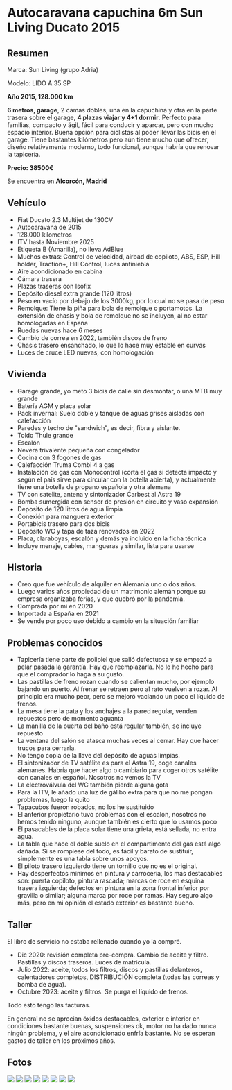 # Autocaravana capuchina 6m Sun Living Ducato 2015

## Resumen
Marca: Sun Living (grupo Adria)

Modelo: LIDO A 35 SP

**Año 2015, 128.000 km**

**6 metros, garage**, 2 camas dobles, una en la capuchina y otra en la parte trasera sobre el garage, **4 plazas viajar y 4+1 dormir**. Perfecto para familias, compacto y ágil, fácil para conducir y aparcar, pero con mucho espacio interior. Buena opción para ciclistas al poder llevar las bicis en el garage. 
Tiene bastantes kilómetros pero aún tiene mucho que ofrecer, diseño relativamente moderno, todo funcional, aunque habría que renovar la tapicería.   

**Precio: 38500€**

Se encuentra en **Alcorcón, Madrid**

## Vehículo
- Fiat Ducato 2.3 Multijet de 130CV
- Autocaravana de 2015
- 128.000 kilometros
- ITV hasta Noviembre 2025
- Etiqueta B (Amarilla), no lleva AdBlue
- Muchos extras: Control de velocidad, airbad de copiloto, ABS, ESP, Hill holder, Traction+, Hill Control, luces antiniebla
- Aire acondicionado en cabina
- Cámara trasera
- Plazas traseras con Isofix
- Depósito diesel extra grande (120 litros)
- Peso en vacío por debajo de los 3000kg, por lo cual no se pasa de peso
- Remolque: Tiene la piña para bola de remolque o portamotos. La extensión de chasis y bola de remolque no se incluyen, al no estar homologadas en España
- Ruedas nuevas hace 6 meses
- Cambio de correa en 2022, también discos de freno
- Chasis trasero ensanchado, lo que lo hace muy estable en curvas
- Luces de cruce LED nuevas, con homologación

## Vivienda
- Garage grande, yo meto 3 bicis de calle sin desmontar, o una MTB muy grande
- Batería AGM y placa solar
- Pack invernal: Suelo doble y tanque de aguas grises aisladas con calefacción 
- Paredes y techo de "sandwich", es decir, fibra y aislante. 
- Toldo Thule grande
- Escalón
- Nevera trivalente pequeña con congelador
- Cocina con 3 fogones de gas
- Calefacción Truma Combi 4 a gas
- Instalación de gas con Monocontrol (corta el gas si detecta impacto y según el país sirve para circular con la botella abierta), y actualmente tiene una botella de propano española y otra alemana
- TV con satelite, antena y sintonizador Carbest al Astra 19
- Bomba sumergida con sensor de presión en circuito y vaso expansión
- Deposito de 120 litros de agua limpia
- Conexión para manguera exterior
- Portabicis trasero para dos bicis
- Depósito WC y tapa de taza renovados en 2022
- Placa, claraboyas, escalón y demás ya incluido en la ficha técnica
- Incluye menaje, cables, mangueras y similar, lista para usarse

## Historia
- Creo que fue vehículo de alquiler en Alemania uno o dos años. 
- Luego varios años propiedad de un matrimonio alemán porque su empresa organizaba ferias, y que quebró por la pandemia.
- Comprada por mi en 2020
- Importada a España en 2021
- Se vende por poco uso debido a cambio en la situación familiar 


## Problemas conocidos
- Tapicería tiene parte de polipiel que salió defectuosa y se empezó a pelar pasada la garantía. Hay que reemplazarla. No lo he hecho para que el comprador lo haga a su gusto.
- Las pastillas de freno rozan cuando se calientan mucho, por ejemplo bajando un puerto. Al frenar se retraen pero al rato vuelven a rozar. Al principio era mucho peor, pero se mejoró vaciando un poco el líquido de frenos.
- La mesa tiene la pata y los anchajes a la pared regular, venden repuestos pero de momento aguanta
- La manilla de la puerta del baño está regular también, se incluye repuesto
- La ventana del salón se atasca muchas veces al cerrar. Hay que hacer trucos para cerrarla. 
- No tengo copia de la llave del depósito de aguas limpias. 
- El sintonizador de TV satélite es para el Astra 19, coge canales alemanes. Habría que hacer algo o cambiarlo para coger otros satélite con canales en español. Nosotros no vemos la TV
- La electroválvula del WC también pierde alguna gota
- Para la ITV, le añado una luz de gálibo extra para que no me pongan problemas, luego la quito
- Tapacubos fueron robados, no los he sustituido
- El anterior propietario tuvo problemas con el escalón, nosotros no hemos tenido ninguno, aunque también es cierto que lo usamos poco
- El pasacables de la placa solar tiene una grieta, está sellada, no entra agua.
- La tabla que hace el doble suelo en el compartimento del gas está algo dañada. Si se rompiese del todo, es fácil y barato de sustituir, simplemente es una tabla sobre unos apoyos.
- El piloto trasero izquierdo tiene un tornillo que no es el original. 
- Hay desperfectos mínimos en pintura y carrocería, los más destacables son: puerta copiloto, pintura rascada; marcas de roce en esquina trasera izquierda; defectos en pintura en la zona frontal inferior por gravilla o similar; alguna marca por roce por ramas. Hay seguro algo más, pero en mi opinión el estado exterior es bastante bueno.

## Taller
El libro de servicio no estaba rellenado cuando yo la compré. 
- Dic 2020: revisión completa pre-compra. Cambio de aceite y filtro. Pastillas y discos traseros. Luces de matrícula.
- Julio 2022: aceite, todos los filtros, discos y pastillas delanteros, calentadores completos, DISTRIBUCIÓN completa (todas las correas y bomba de agua).
- Octubre 2023: aceite y filtros. Se purga el líquido de frenos. 

Todo esto tengo las facturas. 

En general no se aprecian óxidos destacables, exterior e interior en condiciones bastante buenas, suspensiones ok, motor no ha dado nunca ningún problema, y el aire acondicionado enfría bastante. No se esperan gastos de taller en los próximos años. 

## Fotos
![](/photos/foto1.jpg)
![](/photos/foto2.jpg)
![](/photos/foto3.jpg)
![](/photos/interior1.jpg)
![](/photos/interior2.jpg)
![](/photos/interior3.jpg)
![](/photos/interior4.jpg)
![](/photos/interior5.jpg)





